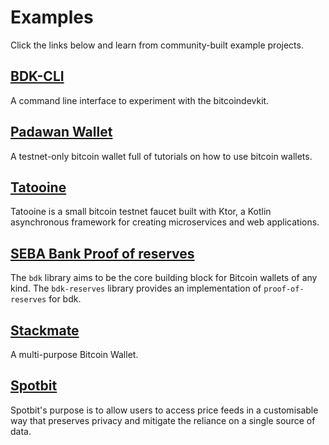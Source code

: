 # Examples

Click the links below and learn from community-built example projects.

## [BDK-CLI](https://github.com/bitcoindevkit/bdk-cli)
A command line interface to experiment with the bitcoindevkit.

## [Padawan Wallet](https://github.com/thunderbiscuit/padawan-wallet)
A testnet-only bitcoin wallet full of tutorials on how to use bitcoin wallets.

## [Tatooine](https://github.com/thunderbiscuit/tatooine)
Tatooine is a small bitcoin testnet faucet built with Ktor, a Kotlin asynchronous framework for creating microservices and web applications.

## [SEBA Bank Proof of reserves](https://github.com/bitcoindevkit/bdk-reserves)
The `bdk` library aims to be the core building block for Bitcoin wallets of any kind. The `bdk-reserves` library provides an implementation of `proof-of-reserves` for bdk.

## [Stackmate](https://github.com/StackmateNetwork/the-stackmate)
A multi-purpose Bitcoin Wallet.

## [Spotbit](https://github.com/BlockchainCommons/spotbit)
Spotbit's purpose is to allow users to access price feeds in a customisable way that preserves privacy and mitigate the reliance on a single source of data.